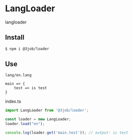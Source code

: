 # LangLoader
langloader

## Install

```sh
$ npm i @3job/loader
```

## Use
`lang/en.lang`
```lang
main => {
    test => is test
}
```

index.ts
```ts
import LangLoader from '@3job/loader';

const loader = new LangLoader;
loader.load("en");

console.log(loader.get('main.test')); // output: is test
```